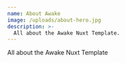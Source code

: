 ```yaml
---
name: About Awake
image: /uploads/about-hero.jpg
description: >-
  All about the Awake Nuxt Template.
---
```


All about the Awake Nuxt Template
